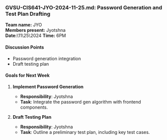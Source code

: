### **GVSU-CIS641-JYO-2024-11-25.md: Password Generation and Test Plan Drafting**

**Team name:** JYO\
**Members present:** Jyotshna\
**Date:**\11\25\2024
**Time:** 6PM

#### **Discussion Points**

-   Password generation integration
-   Draft testing plan

#### **Goals for Next Week**

1.  **Implement Password Generation**

    -   **Responsibility**: Jyotshna
    -   **Task**: Integrate the password gen algorithm with frontend components.
2.  **Draft Testing Plan**

    -   **Responsibility**: Jyotshna
    -   **Task**: Outline a preliminary test plan, including key test cases.
